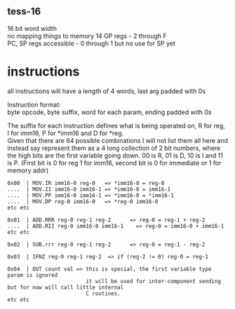 ## tess-16

16 bit word width  
no mapping things to memory
14 GP regs - 2 through F  
PC, SP regs accessible - 0 through 1 but no use for SP yet  

# instructions  
all instructions will have a length of 4 words, last arg padded with 0s  

Instruction format:  
byte opcode, byte suffix, word for each param, ending padded with 0s  
  
The suffix for each instruction defines what is being operated on, R for reg, I for imm16, P for *imm16 and D for *reg.  
Given that there are 64 possible combinations I will not list them all here and instead say represent them as a 4 long collection of 2 bit numbers, where the high bits are the first variable going down. 00 is R, 01 is D, 10 is I and 11 is P. (First bit is 0 for reg 1 for imm16, second bit is 0 for immediate or 1 for memory addr)


```  
0x00  | MOV.IR imm16-0 reg-0   => *imm16-0 = reg-0  
....  | MOV.II imm16-0 imm16-1 => *imm16-0 = imm16-1  
....  | MOV.PP imm16-0 imm16-1 => *imm16-0 = *imm16-1  
....  | MOV.DP reg-0 imm16-0   => *reg-0 imm16-0  
etc etc  

0x01  | ADD.RRR reg-0 reg-1 reg-2      => reg-0 = reg-1 + reg-2  
....  | ADD.RII reg-0 imm16-0 imm16-1    => reg-0 = imm16-0 + imm16-1  
etc etc  

0x02  | SUB.rrr reg-0 reg-1 reg-2      => reg-0 = reg-1 - reg-2  
  
0x03  | IFNZ reg-0 reg-1 reg-2  => if (reg-2 != 0) reg-0 = reg-1  

0x04  | OUT count val => this is special, the first variable type param is ignored
                         it will be used for inter-component sending but for now will call little internal
                         C routines.
etc etc
```
